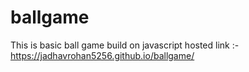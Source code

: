 # ballgame
This is basic ball game build on javascript 
hosted link :- https://jadhavrohan5256.github.io/ballgame/
